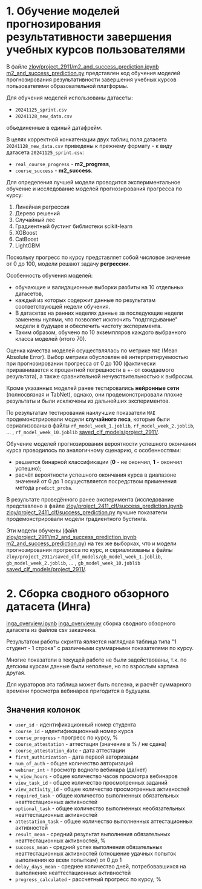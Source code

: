 # 1. Обучение моделей прогнозирования результативности завершения учебных курсов пользователями

В файле [zloy/project_2911/m2_and_success_prediction.ipynb](./ipynbs/m2_and_success_prediction.ipynb) [m2_and_success_prediction.py](./ipynbs/m2_and_success_prediction.py) представлен код обучения моделей прогнозирования результативности завершения учебных курсов пользователями образовательной платформы.

Для обучения моделей использованы датасеты:
* `20241125_sprint.csv`
* `20241128_new_data.csv` 

объединенные в единый датафрейм. 

В целях корректной конкатенации двух таблиц поля датасета `20241128_new_data.csv` приведены к прежнему формату - к виду датасета  `20241125_sprint.csv`:
* `real_course_progress` - **m2_progress**, 
* `course_success` - **m2_success**.

Для определения лучшей модели проводится экспериментальное обучение и исследование моделей прогнозирования прогресса по курсу:
1. Линейная регрессия
2. Дерево решений
3. Случайный лес
4. Градиентный бустинг библиотеки scikit-learn
5. XGBoost
6. CatBoost
7. LightGBM

Поскольку прогресс по курсу представляет собой числовое значение от 0 до 100, модели решают задачу **регрессии**.

Особенность обучения моделей: 
* обучающие и валидационные выборки разбиты на 10 отдельных датасетов, 
* каждый из которых содержит данные по результатам соответствующей недели обучения. 
* В датасетах на ранних неделях данные за последующие недели заменены нулями, что позволяет исключить "подглядывание" модели в будущее и обеспечить чистоту эксперимента.
* Таким образом, обучено по 10 экземпляров каждого выбранного класса моделей (итого 70).

Оценка качества моделей осуществлялась по метрике `MAE` (Mean Absolute Error). Выбор метрики обусловлен её интерпретируемостью при прогнозировании прогресса от 0 до 100 (фактически приравнивается к процентной погрешности в +- от ожидаемого результата), а также сравнительной нечувствительностью к выбросам.

Кроме указанных моделей ранее тестировались **нейронные сети** (полносвязная и TabNet), однако, они продемонстрировали плохие результаты и были исключены из дальнейших экспериментов.

По результатам тестирования наилучшие показатели `MAE` продемонстрировали модели **случайного леса**, которые были сериализованы в файлы `rf_model_week_1.joblib`, `rf_model_week_2.joblib`, ... , `rf_model_week_10.joblib` [saved_clf_models/project_2911/](./saved_clf_models/project_2911/).

Обучение моделей прогнозирования вероятности успешного окончания курса проводилось по аналогичному сценарию, с особенностями:
- решается бинарной классификации (**0** - не окончил, **1** - окончил успешно);
- расчёт вероятности успешного окончания курса в диапазоне значений от 0 до 1 осуществляется посредством применения метода `predict_proba`.

В результате проведённого ранее эксперимента (исследование представлено в файле [zloy/project_2411_clf/success_prediction.ipynb](./ipynbs/success_prediction.ipynb)  [zloy/project_2411_clf/success_prediction.py](./ipynbs/success_prediction.py)  лучшие показатели продемонстрировали модели градиентного бустинга. 

Эти модели обучены (файл [zloy/project_2911/m2_and_success_prediction.ipynb](./ipynbs/m2_and_success_prediction.ipynb) [m2_and_success_prediction.py](./ipynbs/m2_and_success_prediction.py)) на тех же выборках, что и модели прогнозирования прогресса по курс, и сериализованы в файлы `zloy/project_2911/saved_clf_models/gb_model_week_1.joblib`, `gb_model_week_2.joblib`, ... , `gb_model_week_10.joblib` [saved_clf_models/project_2911/](./saved_clf_models/project_2911/).

# 2. Сборка сводного обзорного датасета (Инга)

[inga_overview.ipynb](./ipynbs/inga_overview.ipynb) [inga_overview.py](./ipynbs/inga_overview.py) сборка сводного обзорного датасета из файлов csv заказчика.

Результатом работы скрипта является наглядная таблица типа "1 студент - 1 строка" с различными суммарными показателями по курсу. 

Многие показатели в текущей работе не были задействованы, т.к. по детским курсам данные были неполные, но по взрослым картина другая. 

Для кураторов эта таблица может быть полезна, и расчёт суммарного времени просмотра вебинаров пригодится в будущем.

## Значения колонок

* `user_id` - идентификационный номер студента
* `course_id` - идентификационный номер курса
* `course_progress`	- прогресс по курсу, %
* `course_attestation` - аттестация (значение в % / не сдана)
* `course_attestation_date` - дата аттестации
* `first_authirization` - дата первой авторизации
* `num_of_auth`	- общее количество авторизаций
* `webinar_int` - просмотр водного вебинара (да/нет)
* `w_view_hours` - общее количество часов просмотра вебинаров
* `view_task_id` - общее количество просмотренных заданий
* `view_activity_id` - общее количество просмотренных активностей
* `required_task` - общее количество выполненных обязательных неаттестационных активностей
* `optional_task` - общее количество выполненных необязательных неаттестационных активностей
* `attestation_task` - общее количество выполненных аттестационных активностей
* `result_mean`	- средний результат выполнения обязательных неаттестационных активностей, %
* `success_mean` - средний успех выполнения обязательных неаттестационных активностей (отношение удачных попыток выполнения ко всем попыткам) от 0 до 1
* `delay_days_mean`	- среднее количество дней, потребовавшихся на выполнение неаттестационных активностей
* `progress_calculated` - рассчетный прогресс по курсу, %